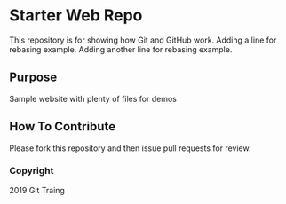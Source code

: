 # Starter Web Repo

This repository is for showing how Git and GitHub work.
Adding a line for rebasing example.
Adding another line for rebasing example.

## Purpose

Sample website with plenty of files for demos

## How To Contribute

Please fork this repository and then issue pull requests for review.

### Copyright

2019 Git Traing